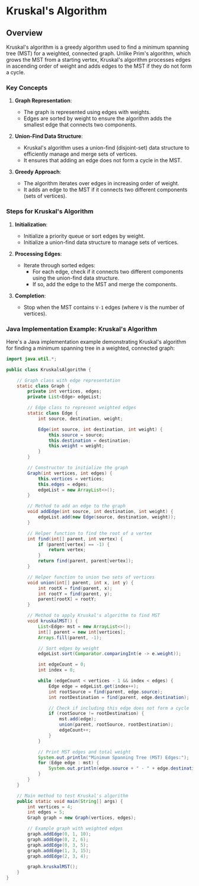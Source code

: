# Kruskal's Algorithm

## Overview

Kruskal's algorithm is a greedy algorithm used to find a minimum spanning tree (MST) for a weighted, connected graph. Unlike Prim's algorithm, which grows the MST from a starting vertex, Kruskal's algorithm processes edges in ascending order of weight and adds edges to the MST if they do not form a cycle.

### Key Concepts

1. **Graph Representation**:
   - The graph is represented using edges with weights.
   - Edges are sorted by weight to ensure the algorithm adds the smallest edge that connects two components.

2. **Union-Find Data Structure**:
   - Kruskal's algorithm uses a union-find (disjoint-set) data structure to efficiently manage and merge sets of vertices.
   - It ensures that adding an edge does not form a cycle in the MST.

3. **Greedy Approach**:
   - The algorithm iterates over edges in increasing order of weight.
   - It adds an edge to the MST if it connects two different components (sets of vertices).

### Steps for Kruskal's Algorithm

1. **Initialization**:
   - Initialize a priority queue or sort edges by weight.
   - Initialize a union-find data structure to manage sets of vertices.

2. **Processing Edges**:
   - Iterate through sorted edges:
     - For each edge, check if it connects two different components using the union-find data structure.
     - If so, add the edge to the MST and merge the components.

3. **Completion**:
   - Stop when the MST contains `V-1` edges (where `V` is the number of vertices).

### Java Implementation Example: Kruskal's Algorithm

Here's a Java implementation example demonstrating Kruskal's algorithm for finding a minimum spanning tree in a weighted, connected graph:

```java
import java.util.*;

public class KruskalsAlgorithm {

    // Graph class with edge representation
    static class Graph {
        private int vertices, edges;
        private List<Edge> edgeList;

        // Edge class to represent weighted edges
        static class Edge {
            int source, destination, weight;

            Edge(int source, int destination, int weight) {
                this.source = source;
                this.destination = destination;
                this.weight = weight;
            }
        }

        // Constructor to initialize the graph
        Graph(int vertices, int edges) {
            this.vertices = vertices;
            this.edges = edges;
            edgeList = new ArrayList<>();
        }

        // Method to add an edge to the graph
        void addEdge(int source, int destination, int weight) {
            edgeList.add(new Edge(source, destination, weight));
        }

        // Helper function to find the root of a vertex
        int find(int[] parent, int vertex) {
            if (parent[vertex] == -1) {
                return vertex;
            }
            return find(parent, parent[vertex]);
        }

        // Helper function to union two sets of vertices
        void union(int[] parent, int x, int y) {
            int rootX = find(parent, x);
            int rootY = find(parent, y);
            parent[rootX] = rootY;
        }

        // Method to apply Kruskal's algorithm to find MST
        void kruskalMST() {
            List<Edge> mst = new ArrayList<>();
            int[] parent = new int[vertices];
            Arrays.fill(parent, -1);

            // Sort edges by weight
            edgeList.sort(Comparator.comparingInt(e -> e.weight));

            int edgeCount = 0;
            int index = 0;

            while (edgeCount < vertices - 1 && index < edges) {
                Edge edge = edgeList.get(index++);
                int rootSource = find(parent, edge.source);
                int rootDestination = find(parent, edge.destination);

                // Check if including this edge does not form a cycle
                if (rootSource != rootDestination) {
                    mst.add(edge);
                    union(parent, rootSource, rootDestination);
                    edgeCount++;
                }
            }

            // Print MST edges and total weight
            System.out.println("Minimum Spanning Tree (MST) Edges:");
            for (Edge edge : mst) {
                System.out.println(edge.source + " - " + edge.destination + ": " + edge.weight);
            }
        }
    }

    // Main method to test Kruskal's algorithm
    public static void main(String[] args) {
        int vertices = 4;
        int edges = 5;
        Graph graph = new Graph(vertices, edges);

        // Example graph with weighted edges
        graph.addEdge(0, 1, 10);
        graph.addEdge(0, 2, 6);
        graph.addEdge(0, 3, 5);
        graph.addEdge(1, 3, 15);
        graph.addEdge(2, 3, 4);

        graph.kruskalMST();
    }
}

